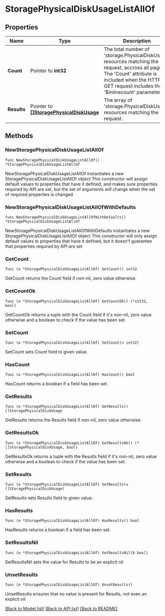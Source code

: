# StoragePhysicalDiskUsageListAllOf

## Properties

Name | Type | Description | Notes
------------ | ------------- | ------------- | -------------
**Count** | Pointer to **int32** | The total number of &#39;storage.PhysicalDiskUsage&#39; resources matching the request, accross all pages. The &#39;Count&#39; attribute is included when the HTTP GET request includes the &#39;$inlinecount&#39; parameter. | [optional] 
**Results** | Pointer to [**[]StoragePhysicalDiskUsage**](storage.PhysicalDiskUsage.md) | The array of &#39;storage.PhysicalDiskUsage&#39; resources matching the request. | [optional] 

## Methods

### NewStoragePhysicalDiskUsageListAllOf

`func NewStoragePhysicalDiskUsageListAllOf() *StoragePhysicalDiskUsageListAllOf`

NewStoragePhysicalDiskUsageListAllOf instantiates a new StoragePhysicalDiskUsageListAllOf object
This constructor will assign default values to properties that have it defined,
and makes sure properties required by API are set, but the set of arguments
will change when the set of required properties is changed

### NewStoragePhysicalDiskUsageListAllOfWithDefaults

`func NewStoragePhysicalDiskUsageListAllOfWithDefaults() *StoragePhysicalDiskUsageListAllOf`

NewStoragePhysicalDiskUsageListAllOfWithDefaults instantiates a new StoragePhysicalDiskUsageListAllOf object
This constructor will only assign default values to properties that have it defined,
but it doesn't guarantee that properties required by API are set

### GetCount

`func (o *StoragePhysicalDiskUsageListAllOf) GetCount() int32`

GetCount returns the Count field if non-nil, zero value otherwise.

### GetCountOk

`func (o *StoragePhysicalDiskUsageListAllOf) GetCountOk() (*int32, bool)`

GetCountOk returns a tuple with the Count field if it's non-nil, zero value otherwise
and a boolean to check if the value has been set.

### SetCount

`func (o *StoragePhysicalDiskUsageListAllOf) SetCount(v int32)`

SetCount sets Count field to given value.

### HasCount

`func (o *StoragePhysicalDiskUsageListAllOf) HasCount() bool`

HasCount returns a boolean if a field has been set.

### GetResults

`func (o *StoragePhysicalDiskUsageListAllOf) GetResults() []StoragePhysicalDiskUsage`

GetResults returns the Results field if non-nil, zero value otherwise.

### GetResultsOk

`func (o *StoragePhysicalDiskUsageListAllOf) GetResultsOk() (*[]StoragePhysicalDiskUsage, bool)`

GetResultsOk returns a tuple with the Results field if it's non-nil, zero value otherwise
and a boolean to check if the value has been set.

### SetResults

`func (o *StoragePhysicalDiskUsageListAllOf) SetResults(v []StoragePhysicalDiskUsage)`

SetResults sets Results field to given value.

### HasResults

`func (o *StoragePhysicalDiskUsageListAllOf) HasResults() bool`

HasResults returns a boolean if a field has been set.

### SetResultsNil

`func (o *StoragePhysicalDiskUsageListAllOf) SetResultsNil(b bool)`

 SetResultsNil sets the value for Results to be an explicit nil

### UnsetResults
`func (o *StoragePhysicalDiskUsageListAllOf) UnsetResults()`

UnsetResults ensures that no value is present for Results, not even an explicit nil

[[Back to Model list]](../README.md#documentation-for-models) [[Back to API list]](../README.md#documentation-for-api-endpoints) [[Back to README]](../README.md)


